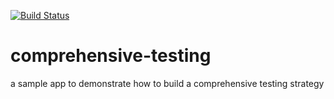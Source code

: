[![Build Status](https://travis-ci.org/vincent-fuchs/comprehensive-testing.svg?branch=master)](https://travis-ci.org/vincent-fuchs/comprehensive-testing)


# comprehensive-testing
a sample app to demonstrate how to build a comprehensive testing strategy
